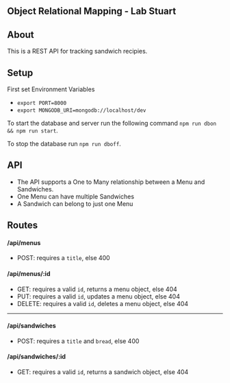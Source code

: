 ## Object Relational Mapping - Lab Stuart

## About
This is a REST API for tracking sandwich recipies.

## Setup
First set Environment Variables
* `export PORT=8000`
* `export MONGODB_URI=mongodb://localhost/dev`

To start the database and server run the following command `npm run dbon && npm run start`.  

To stop the database run `npm run dboff`.

## API
- The API supports a One to Many relationship between a Menu and Sandwiches.
- One Menu can have multiple Sandwiches
- A Sandwich can belong to just one Menu

## Routes

#### /api/menus
- POST: requires a `title`, else 400

#### /api/menus/:id
- GET: requires a valid `id`, returns a menu object, else 404
- PUT: requires a valid `id`, updates a menu object, else 404
- DELETE: requires a valid `id`, deletes a menu object, else 404

* * *

#### /api/sandwiches
- POST: requires a `title` and `bread`, else 400

#### /api/sandwiches/:id
- GET: requires a valid `id`, returns a sandwich object, else 404
